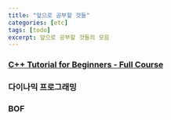 ```yaml
---
title: "앞으로 공부할 것들"
categories: [etc]
tags: [todo]
excerpt: 앞으로 공부할 것들의 모음
---
```


### <a href="https://www.youtube.com/watch?v=vLnPwxZdW4Y" target="_blank">C++ Tutorial for Beginners - Full Course</a>

### 다이나믹 프로그래밍

### BOF